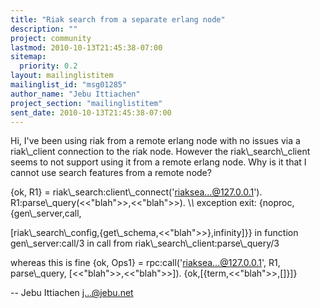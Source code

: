 ```yaml
---
title: "Riak search from a separate erlang node"
description: ""
project: community
lastmod: 2010-10-13T21:45:38-07:00
sitemap:
  priority: 0.2
layout: mailinglistitem
mailinglist_id: "msg01285"
author_name: "Jebu Ittiachen"
project_section: "mailinglistitem"
sent_date: 2010-10-13T21:45:38-07:00
---
```



Hi,
 I've been using riak from a remote erlang node with no issues via a
riak\\_client connection to the riak node. However the riak\\_search\\_client
seems to not support using it from a remote erlang node. Why is it that I
cannot use search features from a remote node?

{ok, R1} = riak\\_search:client\\_connect('riaksea...@127.0.0.1').
R1:parse\\_query(&lt;&lt;"blah"&gt;&gt;,&lt;&lt;"blah"&gt;&gt;).
\\*\\* exception exit: {noproc,{gen\\_server,call,

[riak\\_search\\_config,{get\\_schema,&lt;&lt;"blah"&gt;&gt;},infinity]}}
 in function gen\\_server:call/3
 in call from riak\\_search\\_client:parse\\_query/3

whereas this is fine
{ok, Ops1} = rpc:call('riaksea...@127.0.0.1', R1, parse\\_query,
[&lt;&lt;"blah"&gt;&gt;,&lt;&lt;"blah"&gt;&gt;]).
{ok,[{term,&lt;&lt;"blah"&gt;&gt;,[]}]}


--
Jebu Ittiachen
j...@jebu.net
